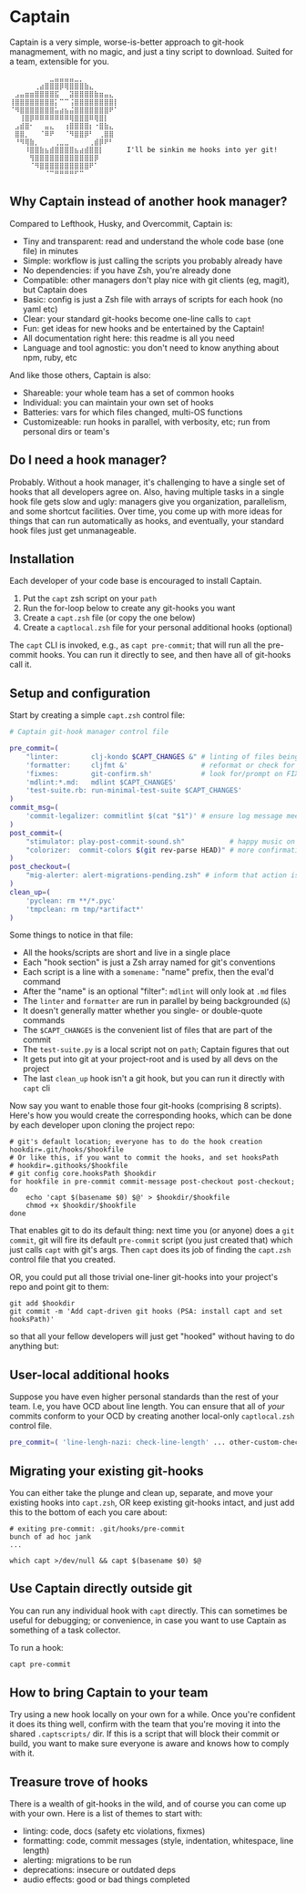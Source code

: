 # Captain

Captain is a very simple, worse-is-better approach to git-hook managmement,
with no magic, and just a tiny script to download. Suited for a team,
extensible for you.

```
⠀⠀⠀⠀⠀⠀⠀⠀⣀⣤⣤⣤⣤⣀⡀⠀⠀⠀⠀⠀⠀⠀
⠀⠀⠀⠀⠀⢀⣴⣿⣿⣿⡿⢿⣿⣿⣿⣷⣄⠀⠀⠀⠀⠀
⠀⣠⣤⣶⣶⣿⣿⣿⣿⣯⠀⠀⣽⣿⣿⣿⣿⣷⣶⣤⣄⠀
⢸⣿⣿⣿⣿⣿⣿⣿⣿⡅⠉⠉⢨⣿⣿⣿⣿⣿⣿⣿⣿⡇
⠈⠻⣿⣿⣿⣿⣿⣿⣿⣥⣴⣦⣬⣿⣿⣿⣿⣿⣿⣿⠟⠁
⠀⠀⢸⣿⡿⠿⠿⠿⠿⠿⠿⠿⢿⣿⣿⣿⠿⢿⣿⡇⠀⠀
⠀⣠⣾⣿⠂⠀⠀⣤⣄⠀⠀⢰⣿⣿⣿⣿⡆⠐⣿⣷⣄⠀
⠀⣿⣿⡀⠀⠀⠈⠿⠟⠀⠀⠈⠻⣿⣿⡿⠃⠀⢀⣿⣿⠀
⠀⠘⠻⢿⣷⡀⠀⠀⠀⢀⣀⣀⠀⠀⠀⠀⢀⣾⡿⠟⠃⠀
⠀⠀⠀⠸⣿⣿⣷⣦⣾⣿⣿⣿⣿⣦⣴⣾⣿⣿⡇⠀⠀⠀  I'll be sinkin me hooks into yer git!
⠀⠀⠀⠀⢻⣿⣿⣿⣿⣿⣿⣿⣿⣿⣿⣿⣿⡿⠀⠀⠀⠀
⠀⠀⠀⠀⠈⠻⣿⣿⣿⣿⣿⣿⣿⣿⣿⣿⠟⠁⠀⠀⠀⠀
⠀⠀⠀⠀⠀⠀⠀⠈⠉⠛⠛⠛⠛⠋⠉⠀⠀⠀⠀⠀

```

## Why Captain instead of another hook manager?

Compared to Lefthook, Husky, and Overcommit, Captain is:

- Tiny and transparent: read and understand the whole code base (one file) in minutes
- Simple: workflow is just calling the scripts you probably already have
- No dependencies: if you have Zsh, you're already done
- Compatible: other managers don't play nice with git clients (eg, magit), but Captain does
- Basic: config is just a Zsh file with arrays of scripts for each hook (no yaml etc)
- Clear: your standard git-hooks become one-line calls to `capt`
- Fun: get ideas for new hooks and be entertained by the Captain!
- All documentation right here: this readme is all you need
- Language and tool agnostic: you don't need to know anything about npm, ruby, etc

And like those others, Captain is also:

- Shareable: your whole team has a set of common hooks
- Individual: you can maintain your own set of hooks
- Batteries: vars for which files changed, multi-OS functions
- Customizeable: run hooks in parallel, with verbosity, etc; run from personal
  dirs or team's

## Do I need a hook manager?

Probably. Without a hook manager, it's challenging to have a single set of
hooks that all developers agree on. Also, having multiple tasks in a single
hook file gets slow and ugly: managers give you organization, parallelism, and
some shortcut facilities. Over time, you come up with more ideas for things
that can run automatically as hooks, and eventually, your standard hook files
just get unmanageable.

## Installation

Each developer of your code base is encouraged to install Captain.

1. Put the `capt` zsh script on your `path`
1. Run the for-loop below to create any git-hooks you want
1. Create a `capt.zsh` file (or copy the one below)
1. Create a `captlocal.zsh` file for your personal additional hooks (optional)

The `capt` CLI is invoked, e.g., as `capt pre-commit`; that will run all the
pre-commit hooks. You can run it directly to see, and then have all of
git-hooks call it.

## Setup and configuration

Start by creating a simple `capt.zsh` control file:

``` zsh
# Captain git-hook manager control file

pre_commit=(
    "linter:        clj-kondo $CAPT_CHANGES &" # linting of files being committed
    'formatter:     cljfmt &'                  # reformat or check for poor formatting
    'fixmes:        git-confirm.sh'            # look for/prompt on FIXMEs
    'mdlint:*.md:   mdlint $CAPT_CHANGES'
    'test-suite.rb: run-minimal-test-suite $CAPT_CHANGES'
)
commit_msg=(
    'commit-legalizer: commitlint $(cat "$1")' # ensure log message meets standards
)
post_commit=(
    "stimulator: play-post-commit-sound.sh"           # happy music on successful commit
    "colorizer:  commit-colors $(git rev-parse HEAD)" # more confirmation rewards
)
post_checkout=(
    "mig-alerter: alert-migrations-pending.zsh" # inform that action is needed
)
clean_up=(
    'pyclean: rm **/*.pyc'
    'tmpclean: rm tmp/*artifact*'
)
```

Some things to notice in that file:

- All the hooks/scripts are short and live in a single place
- Each "hook section" is just a Zsh array named for git's conventions
- Each script is a line with a `somename:` "name" prefix, then the eval'd command
- After the "name" is an optional "filter": `mdlint` will only look at `.md` files
- The `linter` and `formatter` are run in parallel by being backgrounded (`&`)
- It doesn't generally matter whether you single- or double-quote commands
- The `$CAPT_CHANGES` is the convenient list of files that are part of the commit
- The `test-suite.py` is a local script not on `path`; Captain figures that out
- It gets put into git at your project-root and is used by all devs on the project
- The last `clean_up` hook isn't a git hook, but you can run it directly with `capt` cli

Now say you want to enable those four git-hooks (comprising 8 scripts). Here's
how you would create the corresponding hooks, which can be done by each
developer upon cloning the project repo:

```shell
# git's default location; everyone has to do the hook creation
hookdir=.git/hooks/$hookfile
# Or like this, if you want to commit the hooks, and set hooksPath
# hookdir=.githooks/$hookfile
# git config core.hooksPath $hookdir
for hookfile in pre-commit commit-message post-checkout post-checkout; do
    echo 'capt $(basename $0) $@' > $hookdir/$hookfile
    chmod +x $hookdir/$hookfile
done
```

That enables git to do its default thing: next time you (or anyone) does a
`git commit`, git will fire its default `pre-commit` script (you just created
that) which just calls `capt` with git's args. Then `capt` does its job of
finding the `capt.zsh` control file that you created.

OR, you could put all those trivial one-liner git-hooks into your project's
repo and point git to them:

```shell
git add $hookdir
git commit -m 'Add capt-driven git hooks (PSA: install capt and set hooksPath)'
```

so that all your fellow developers will just get "hooked"
without having to do anything but:

## User-local additional hooks

Suppose you have even higher personal standards than the rest of your team. I.e,
you have OCD about line length. You can ensure that all of _your_ commits
conform to your OCD by creating another local-only `captlocal.zsh` control
file.

``` zsh
pre_commit=( 'line-lengh-nazi: check-line-length' ... other-custom-checkers... )
```

## Migrating your existing git-hooks

You can either take the plunge and clean up, separate, and move your existing
hooks into `capt.zsh`, OR keep existing git-hooks intact, and just add this to
the bottom of each you care about:

```shell
# exiting pre-commit: .git/hooks/pre-commit
bunch of ad hoc jank
...

which capt >/dev/null && capt $(basename $0) $@
```

## Use Captain directly outside git

You can run any individual hook with `capt` directly. This can sometimes be
useful for debugging; or convenience, in case you want to use Captain as
something of a task collector.

To run a hook:

``` zsh
capt pre-commit
```

## How to bring Captain to your team

Try using a new hook locally on your own for a while. Once you're confident it
does its thing well, confirm with the team that you're moving it into the
shared `.captscripts/` dir. If this is a script that will block their commit
or build, you want to make sure everyone is aware and knows how to comply with
it.

## Treasure trove of hooks

There is a wealth of git-hooks in the wild, and of course you can come up with
your own. Here is a list of themes to start with:

- linting: code, docs (safety etc violations, fixmes)
- formatting: code, commit messages (style, indentation, whitespace, line length)
- alerting: migrations to be run
- deprecations: insecure or outdated deps
- audio effects: good or bad things completed
